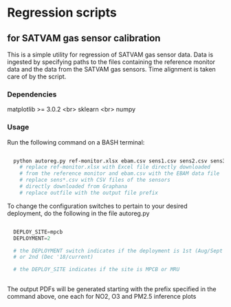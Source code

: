 # Regression scripts
## for SATVAM gas sensor calibration
This is a simple utility for regression of SATVAM gas sensor data. Data is ingested by
specifying paths to the files containing the reference monitor data and the data from 
the SATVAM gas sensors. Time alignment is taken care of by the script.

### Dependencies
matplotlib >= 3.0.2 <br\>
sklearn <br\>
numpy

### Usage

Run the following command on a BASH terminal:

```sh

  python autoreg.py ref-monitor.xlsx ebam.csv sens1.csv sens2.csv sens3.csv output-prefix
    # replace ref-monitor.xlsx with Excel file directly downloaded
    # from the reference monitor and ebam.csv with the EBAM data file
    # replace sens*.csv with CSV files of the sensors
    # directly downloaded from Graphana
    # replace outfile with the output file prefix

```

To change the configuration switches to pertain to your desired deployment, do the following
in the file autoreg.py 

```python

  DEPLOY_SITE=mpcb
  DEPLOYMENT=2

  # the DEPLOYMENT switch indicates if the deployment is 1st (Aug/Sept '18)
  # or 2nd (Dec '18/current)

  # the DEPLOY_SITE indicates if the site is MPCB or MRU
  
```

The output PDFs will be generated starting with the prefix specified in the
command above, one each for NO2, O3 and PM2.5 inference plots
